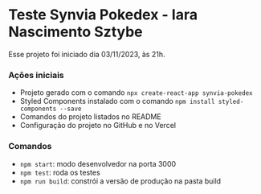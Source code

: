 # Teste Synvia Pokedex - Iara Nascimento Sztybe

Esse projeto foi iniciado dia 03/11/2023, às 21h.

### Ações iniciais

- Projeto gerado com o comando `npx create-react-app synvia-pokedex`
- Styled Components instalado com o comando `npm install styled-components --save`
- Comandos do projeto listados no README
- Configuração do projeto no GitHub e no Vercel

### Comandos

- `npm start`: modo desenvolvedor na porta 3000
- `npm test`: roda os testes
- `npm run build`: constrói a versão de produção na pasta build
